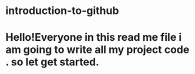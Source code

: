 # introduction-to-github
# Hello!Everyone  in this read me file i am going to write all my project code . so let get started.
